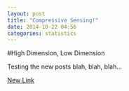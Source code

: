 ```yaml
---
layout: post
title: "Compressive Sensing!"
date: 2014-10-22 04:56
categories: statistics
---
```


#High Dimension, Low Dimension

Testing the new posts blah, blah, blah...

[New Link](http://www.google.com.br)




